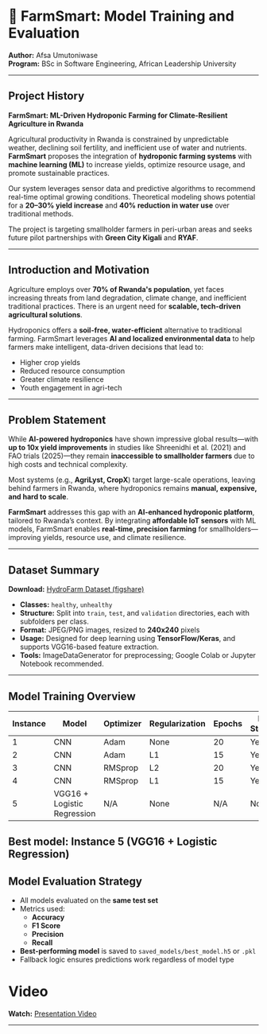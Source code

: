 # 🌿 FarmSmart: Model Training and Evaluation

**Author:** Afsa Umutoniwase  
**Program:** BSc in Software Engineering, African Leadership University

---

## Project History

**FarmSmart: ML-Driven Hydroponic Farming for Climate-Resilient Agriculture in Rwanda**

Agricultural productivity in Rwanda is constrained by unpredictable weather, declining soil fertility, and inefficient use of water and nutrients. **FarmSmart** proposes the integration of **hydroponic farming systems** with **machine learning (ML)** to increase yields, optimize resource usage, and promote sustainable practices.

Our system leverages sensor data and predictive algorithms to recommend real-time optimal growing conditions. Theoretical modeling shows potential for a **20–30% yield increase** and **40% reduction in water use** over traditional methods.

The project is targeting smallholder farmers in peri-urban areas and seeks future pilot partnerships with **Green City Kigali** and **RYAF**.

---

## Introduction and Motivation

Agriculture employs over **70% of Rwanda's population**, yet faces increasing threats from land degradation, climate change, and inefficient traditional practices. There is an urgent need for **scalable, tech-driven agricultural solutions**.

Hydroponics offers a **soil-free, water-efficient** alternative to traditional farming. FarmSmart leverages **AI and localized environmental data** to help farmers make intelligent, data-driven decisions that lead to:

- Higher crop yields  
- Reduced resource consumption  
- Greater climate resilience  
- Youth engagement in agri-tech  

---

## Problem Statement

While **AI-powered hydroponics** have shown impressive global results—with **up to 10x yield improvements** in studies like Shreenidhi et al. (2021) and FAO trials (2025)—they remain **inaccessible to smallholder farmers** due to high costs and technical complexity.

Most systems (e.g., **AgriLyst, CropX**) target large-scale operations, leaving behind farmers in Rwanda, where hydroponics remains **manual, expensive, and hard to scale**.

**FarmSmart** addresses this gap with an **AI-enhanced hydroponic platform**, tailored to Rwanda’s context. By integrating **affordable IoT sensors** with ML models, FarmSmart enables **real-time, precision farming** for smallholders—improving yields, resource use, and climate resilience.

---

## Dataset Summary

**Download:** [HydroFarm Dataset (figshare)](https://figshare.com/articles/dataset/Dataset_HydroFarm/28340516/1?file=52114643)

- **Classes:** `healthy`, `unhealthy`
- **Structure:** Split into `train`, `test`, and `validation` directories, each with subfolders per class.
- **Format:** JPEG/PNG images, resized to **240x240** pixels
- **Usage:** Designed for deep learning using **TensorFlow/Keras**, and supports VGG16-based feature extraction.
- **Tools:** ImageDataGenerator for preprocessing; Google Colab or Jupyter Notebook recommended.

---

## Model Training Overview
| Instance | Model                        | Optimizer | Regularization | Epochs | Early Stopping | Layers                 | Learning Rate | Accuracy | F1 Score | Recall | Precision | Loss    |
|----------|------------------------------|-----------|----------------|--------|----------------|------------------------|----------------|----------|----------|--------|-----------|---------|
| 1        | CNN                          | Adam      | None           | 20     | Yes            | 8                      | 0.0005         | 0.6883   | 0.7000   |  0.7179 | 0.6829  | 0.6417 |
| 2        | CNN                          | Adam      | L1             | 15     | Yes            | 8                      | 0.0001         | 0.4935   | 0.6609   | 0.9744 | 0.5000   | 5.2036 |
| 3        | CNN                          | RMSprop   | L2             | 20     | Yes            | 8                      | 0.0005         | 0.5584   | 0.2917   | 0.1795 | 0.7778   | 0.7839 |
| 4        | CNN                          | RMSprop   | L1             | 15     | Yes            | 8                      | 0.0001         | 0.5455   | 0.6847   |0.9744  | 0.5278   | 5.0626|
| 5        | VGG16 + Logistic Regression  | N/A       | None           | N/A    | No             | 1 (Logistic Regression) | N/A            | **0.9610** | **0.9620** | **0.9700** | **0.9500** | N/A     |

**Best model:** Instance 5 (VGG16 + Logistic Regression)
---

## Model Evaluation Strategy

- All models evaluated on the **same test set**
- Metrics used:
  - **Accuracy**
  - **F1 Score**
  - **Precision**
  - **Recall**
- **Best-performing model** is saved to `saved_models/best_model.h5` or `.pkl`
- Fallback logic ensures predictions work regardless of model type

# Video
**Watch:** [Presentation Video](https://youtu.be/IqhNEPPTFE4)

---

